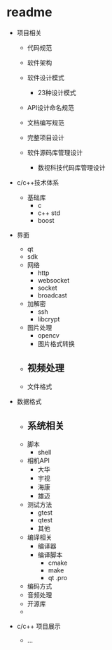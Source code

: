 # readme 

- 项目相关

  - 代码规范

  - 软件架构

  - 软件设计模式

    - 23种设计模式

  - API设计命名规范

  - 文档编写规范

  - 完整项目设计

  - 软件源码库管理设计

    - 数视科技代码库管理设计

    

- c/c++技术体系

  - 基础库
    - c 
    - c++ std
    - boost 
- 界面
    - qt
    - sdk 
  - 网络
    - http 
    - websocket
    - socket 
    - broadcast
  - 加解密
    - ssh
    - libcrypt
  - 图片处理
    - opencv
    - 图片格式转换
  - 视频处理
    - 
  - 文件格式
- 数据格式
  - 系统相关
    - 
  - 脚本
    - shell
  - 相机API
    - 大华
    - 宇视
    - 海康
    - 雄迈
  - 测试方法
    - gtest
    - qtest
    - 其他
  - 编译相关
    - 编译器
    - 编译脚本
      - cmake
      - make
      - qt  .pro
  - 编码方式
  - 音频处理
  - 开源库
  - 

- c/c++ 项目展示
  - ...